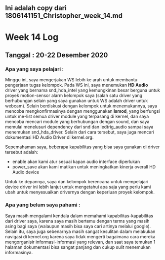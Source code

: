 ## Ini adalah copy dari 1806141151_Christopher_week_14.md
# Week 14 Log
## Tanggal : 20-22 Desember 2020
### Apa yang saya pelajari :
Minggu ini, saya mengerjakan WS lebih ke arah untuk membantu pengerjaan tugas kelompok. Pada WS ini, saya menemukan **HD Audio** driver yang bernama snd_hda_intel yang kemungkinan besar berguna untuk proyek motion-sensor alarm kelompok saya (salah satu driver yang berhubungan selain yang saya gunakan untuk WS adalah driver untuk webcam). Selain berdiskusi dengan kelompok untuk menemukannya, saya mencoba mengkonfirmasinya dengan menggunakan **lsmod**, yang berfungsi untuk me-list semua driver module yang terpasang di kernel, dan saya mencoba mencari module yang berhubungan dengan sound, dan saya memulai menelusuri dependency dari snd dan ledtrig_audio sampai saya menemukan snd_hda_driver. Selain dari cara tersebut, saya juga mencari dokumentasi HD Audio Driver di kernel.org.

Sepemahaman saya, beberapa kapabilitas yang bisa saya gunakan di driver tersebut adalah:
- enable akan kami atur sesuai kapan audio interface diperlukan
- power_save akan kami matikan untuk meningkatkan kinerja overall HD Audio device
<!-- end of list -->

Untuk ke depannya, saya dan kelompok berencana untuk mempelajari device driver ini lebih lanjut untuk mengetahui apa saja yang perlu kami ubah untuk menyesuaikan drivernya dengan keperluan proyek kelompok.

### Apa yang belum saya pahami :
Saya masih mengalami kendala dalam memahami kapabilitas-kapabilitas dari driver saya, karena saya masih bertemu dengan terms yang masih asing bagi saya (walaupun masih bisa saya cari artinya melalui google). Selain itu, saya juga sebenarnya masih sangat kesulitan dalam melakukan navigasi di kernel.org karena saya tidak mengerti bagaimana cara mereka mengorganisir informasi-informasi yang relevan, dan saat saya temukan 1 halaman dokumentasi bisa sangat panjang dan cukup sulit menemukan informasinya.